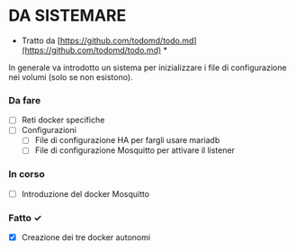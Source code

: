 # DA SISTEMARE
* Tratto da [https://github.com/todomd/todo.md](https://github.com/todomd/todo.md) *

In generale va introdotto un sistema per inizializzare i file di configurazione nei volumi (solo se non esistono).

### Da fare

- [ ] Reti docker specifiche
- [ ] Configurazioni
  - [ ] File di configurazione HA per fargli usare mariadb
  - [ ] File di configurazione Mosquitto per attivare il listener

### In corso

- [ ] Introduzione del docker Mosquitto

### Fatto ✓

- [x] Creazione dei tre docker autonomi
